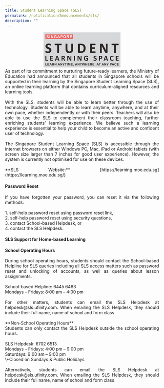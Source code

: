 ```yaml
---
title: Student Learning Space (SLS)
permalink: /notification/Announcements/sls/
description: ""
---
```


<center><img src="/images/SLS%20Logo.png" style="width:50%"></center>
<div style="text-align:justify;">As part of its commitment to nurturing future-ready learners, the Ministry of Education had announced that all students in Singapore schools will be supported in their learning by the Singapore Student Learning Space (SLS), an online learning platform that contains curriculum-aligned resources and learning tools.<br><br>With the SLS, students will be able to learn better through the use of technology. Students will be able to learn anytime, anywhere, and at their own pace, whether independently or with their peers. Teachers will also be able to use the SLS to complement their classroom teaching, further enriching students’ learning experience. We believe such a learning experience is essential to help your child to become an active and confident user of technology.<br><br>The Singapore Student Learning Space (SLS) is accessible through the internet browsers on either Windows PC, Mac, iPad or Android tablets (with screen size larger than 7 inches for good user experience). However, the system is currently not optimised for use on these devices.
<br><br>
**SLS Website:** [https://learning.moe.edu.sg](https://learning.moe.edu.sg/)</div>

#### Password Reset

<div style="text-align:justify;">If you have forgotten your password, you can reset it via the following methods:
<br><br>1.  self-help password reset using password reset link,<br>2.  self-help password reset using security questions,<br>3.  contact School-based Helpdesk, or<br>4.  contact the SLS Helpdesk.</div>

#### SLS Support for Home-based Learning

<div style="text-align:justify;">
<b>School Operating Hours</b>
<br><br>
During school operating hours, students should contact the School-based Helpline for SLS queries including all SLS access matters such as password reset and unlocking of accounts, as well as queries about lesson assignments.  
<br><br>
School-based Helpline: 6445 6483<br>
Mondays – Fridays: 8:00 am – 4:00 pm  
<br><br>
For other matters, students can email the SLS Helpdesk at helpdesk@sls.ufinity.com. When emailing the SLS Helpdesk, they should include their full name, name of school and form class.  
<br><br>
**Non-School Operating Hours**<br>
Students can only contact the SLS Helpdesk outside the school operating hours.<br><br>
SLS Helpdesk: 6702 6513<br>
Mondays – Fridays: 4:00 pm – 9:00 pm<br>
Saturdays: 9:00 am – 9:00 pm<br>
\*Closed on Sundays & Public Holidays
<br><br>
Alternatively, students can email the SLS Helpdesk at helpdesk@sls.ufinity.com. When emailing the SLS Helpdesk, they should include their full name, name of school and form class.</div>